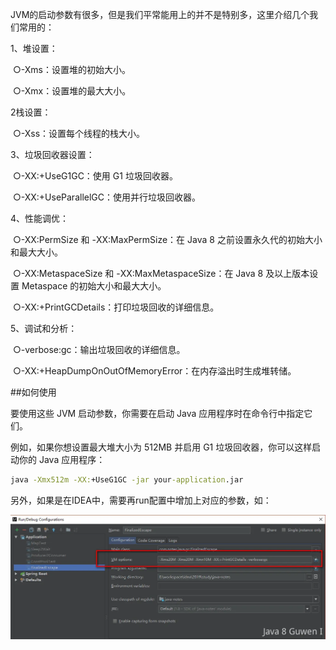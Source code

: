 JVM的启动参数有很多，但是我们平常能用上的并不是特别多，这里介绍几个我们常用的：  

1、堆设置： 

​	○-Xms：设置堆的初始大小。 

​	○-Xmx：设置堆的最大大小。 

2栈设置： 

​	○-Xss：设置每个线程的栈大小。 

3、垃圾回收器设置： 

​	○-XX:+UseG1GC：使用 G1 垃圾回收器。 

​	○-XX:+UseParallelGC：使用并行垃圾回收器。 

4、性能调优： 

​	○-XX:PermSize 和 -XX:MaxPermSize：在 Java 8 之前设置永久代的初始大小和最大大小。 

​	○-XX:MetaspaceSize 和 -XX:MaxMetaspaceSize：在 Java 8 及以上版本设置 Metaspace 的初始大小和最大大小。 

​	○-XX:+PrintGCDetails：打印垃圾回收的详细信息。 

5、调试和分析： 

​	○-verbose:gc：输出垃圾回收的详细信息。 

​	○-XX:+HeapDumpOnOutOfMemoryError：在内存溢出时生成堆转储。   

##如何使用  

要使用这些 JVM 启动参数，你需要在启动 Java 应用程序时在命令行中指定它们。 

例如，如果你想设置最大堆大小为 512MB 并启用 G1 垃圾回收器，你可以这样启动你的 Java 应用程序：   

```cmd
java -Xmx512m -XX:+UseG1GC -jar your-application.jar
```



另外，如果是在IDEA中，需要再run配置中增加上对应的参数，如： 

![img](assets/761230-20190409121240583-652691988.png) 